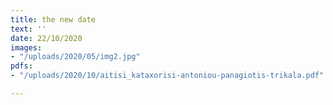 ```yaml
---
title: the new date
text: ''
date: 22/10/2020
images:
- "/uploads/2020/05/img2.jpg"
pdfs:
- "/uploads/2020/10/aitisi_kataxorisi-antoniou-panagiotis-trikala.pdf"

---
```


